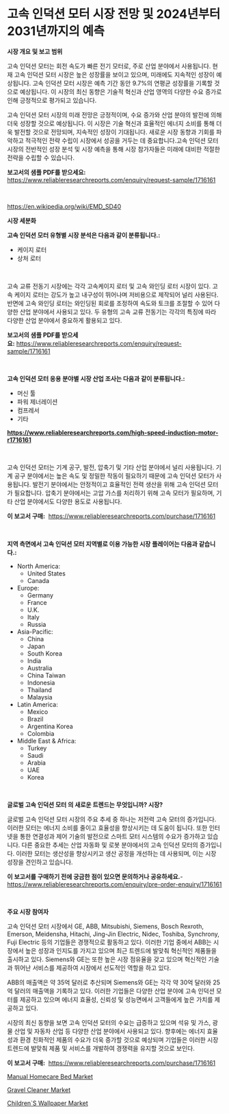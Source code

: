 <p><h1>고속 인덕션 모터 시장 전망 및 2024년부터 2031년까지의 예측</h1></p><p><strong>시장 개요 및 보고 범위</strong></p>
<p><p>고속 인덕션 모터는 회전 속도가 빠른 전기 모터로, 주로 산업 분야에서 사용됩니다. 현재 고속 인덕션 모터 시장은 높은 성장률을 보이고 있으며, 미래에도 지속적인 성장이 예상됩니다. 고속 인덕션 모터 시장은 예측 기간 동안 9.7%의 연평균 성장률을 기록할 것으로 예상됩니다. 이 시장의 최신 동향은 기술적 혁신과 산업 영역의 다양한 수요 증가로 인해 긍정적으로 평가되고 있습니다.</p><p>고속 인덕션 모터 시장의 미래 전망은 긍정적이며, 수요 증가와 산업 분야의 발전에 의해 더욱 성장할 것으로 예상됩니다. 이 시장은 기술 혁신과 효율적인 에너지 소비를 통해 더욱 발전할 것으로 전망되며, 지속적인 성장이 기대됩니다. 새로운 시장 동향과 기회를 파악하고 적극적인 전략 수립이 시장에서 성공을 거두는 데 중요합니다.고속 인덕션 모터 시장의 전반적인 성장 분석 및 시장 예측을 통해 시장 참가자들은 미래에 대비한 적절한 전략을 수립할 수 있습니다.</p></p>
<p><strong>보고서의 샘플 PDF를 받으세요:</strong> <a href="https://www.reliableresearchreports.com/enquiry/request-sample/1716161">https://www.reliableresearchreports.com/enquiry/request-sample/1716161</a></p>
<p>&nbsp;</p>
<p><a href="https://en.wikipedia.org/wiki/EMD_SD40">https://en.wikipedia.org/wiki/EMD_SD40</a></p>
<p><strong>시장 세분화</strong></p>
<p><strong>고속 인덕션 모터 유형별 시장 분석은 다음과 같이 분류됩니다.:</strong></p>
<p><ul><li>케이지 로터</li><li>상처 로터</li></ul></p>
<p>&nbsp;</p>
<p><p>고속 교류 전동기 시장에는 각각 고속케이지 로터 및 고속 와인딩 로터 시장이 있다. 고속 케이지 로터는 강도가 높고 내구성이 뛰어나며 저비용으로 제작되어 널리 사용된다. 반면에 고속 와인딩 로터는 와인딩된 회로를 조정하여 속도와 토크를 조절할 수 있어 다양한 산업 분야에서 사용되고 있다. 두 유형의 고속 교류 전동기는 각각의 특징에 따라 다양한 산업 분야에서 중요하게 활용되고 있다.</p></p>
<p><strong>보고서의 샘플 PDF를 받으세요:</strong>&nbsp;<a href="https://www.reliableresearchreports.com/enquiry/request-sample/1716161">https://www.reliableresearchreports.com/enquiry/request-sample/1716161</a></p>
<p>&nbsp;</p>
<p><strong> 고속 인덕션 모터 응용 분야별 시장 산업 조사는 다음과 같이 분류됩니다.:</strong></p>
<p><ul><li>머신 툴</li><li>파워 제너레이션</li><li>컴프레서</li><li>기타</li></ul></p>
<p><strong><a href="https://www.reliableresearchreports.com/high-speed-induction-motor-r1716161">https://www.reliableresearchreports.com/high-speed-induction-motor-r1716161</a></strong></p>
<p>&nbsp;</p>
<p><p>고속 인덕션 모터는 기계 공구, 발전, 압축기 및 기타 산업 분야에서 널리 사용됩니다. 기계 공구 분야에서는 높은 속도 및 정밀한 작동이 필요하기 때문에 고속 인덕션 모터가 사용됩니다. 발전기 분야에서는 안정적이고 효율적인 전력 생산을 위해 고속 인덕션 모터가 필요합니다. 압축기 분야에서는 고압 가스를 처리하기 위해 고속 모터가 필요하며, 기타 산업 분야에서도 다양한 용도로 사용됩니다.</p></p>
<p><strong>이 보고서 구매:</strong>&nbsp; <a href="https://www.reliableresearchreports.com/purchase/1716161">https://www.reliableresearchreports.com/purchase/1716161</a></p>
<p>&nbsp;</p>
<p><strong>지역 측면에서 고속 인덕션 모터 지역별로 이용 가능한 시장 플레이어는 다음과 같습니다.:</strong></p>
<p><ul>
    <li>
        North America:
        <ul>
            <li>United States</li>
            <li>Canada</li>
        </ul>
    </li>
    <li>
        Europe:
        <ul>
            <li>Germany</li>
            <li>France</li>
            <li>U.K.</li>
            <li>Italy</li>
            <li>Russia</li>
        </ul>
    </li>
    <li>
        Asia-Pacific:
        <ul>
            <li>China</li>
            <li>Japan</li>
            <li>South Korea</li>
            <li>India</li>
            <li>Australia</li>
            <li>China Taiwan</li>
            <li>Indonesia</li>
            <li>Thailand</li>
            <li>Malaysia</li>
        </ul>
    </li>
    <li>
        Latin America:
        <ul>
            <li>Mexico</li>
            <li>Brazil</li>
            <li>Argentina Korea</li>
            <li>Colombia</li>
        </ul>
    </li>
    <li>
        Middle East & Africa:
        <ul>
            <li>Turkey</li>
            <li>Saudi</li>
            <li>Arabia</li>
            <li>UAE</li>
            <li>Korea</li>
        </ul>
    </li>
    </ul></p>
<p>&nbsp;</p>
<p><strong>글로벌 고속 인덕션 모터 의 새로운 트렌드는 무엇입니까? 시장?</strong></p>
<p><p>글로벌 고속 인덕션 모터 시장의 주요 추세 중 하나는 저전력 고속 모터의 증가입니다. 이러한 모터는 에너지 소비를 줄이고 효율성을 향상시키는 데 도움이 됩니다. 또한 인터넷을 통한 연결성과 제어 기술의 발전으로 스마트 모터 시스템의 수요가 증가하고 있습니다. 다른 중요한 추세는 산업 자동화 및 로봇 분야에서의 고속 인덕션 모터의 증가입니다. 이러한 모터는 생산성을 향상시키고 생산 공정을 개선하는 데 사용되며, 이는 시장 성장을 견인하고 있습니다.</p></p>
<p><strong>이 보고서를 구매하기 전에 궁금한 점이 있으면 문의하거나 공유하세요.</strong>- <a href="https://www.reliableresearchreports.com/enquiry/pre-order-enquiry/1716161">https://www.reliableresearchreports.com/enquiry/pre-order-enquiry/1716161</a></p>
<p>&nbsp;</p>
<p><strong>주요 시장 참여자</strong></p>
<p><p>고속 인덕션 모터 시장에서 GE, ABB, Mitsubishi, Siemens, Bosch Rexroth, Emerson, Meidensha, Hitachi, Jing-Jin Electric, Nidec, Toshiba, Synchrony, Fuji Electric 등의 기업들은 경쟁적으로 활동하고 있다. 이러한 기업 중에서 ABB는 시장에서 높은 성장과 인지도를 가지고 있으며 최근 트렌드에 발맞춰 혁신적인 제품들을 출시하고 있다. Siemens와 GE는 또한 높은 시장 점유율을 갖고 있으며 혁신적인 기술과 뛰어난 서비스를 제공하여 시장에서 선도적인 역할을 하고 있다.</p><p>ABB의 매출액은 약 35억 달러로 추산되며 Siemens와 GE는 각각 약 30억 달러와 25억 달러의 매출액을 기록하고 있다. 이러한 기업들은 다양한 산업 분야에 고속 인덕션 모터를 제공하고 있으며 에너지 효율성, 신뢰성 및 성능면에서 고객들에게 높은 가치를 제공하고 있다.</p><p>시장의 최신 동향을 보면 고속 인덕션 모터의 수요는 급증하고 있으며 석유 및 가스, 광물 산업 및 자동차 산업 등 다양한 산업 분야에서 사용되고 있다. 향후에는 에너지 효율성과 환경 친화적인 제품의 수요가 더욱 증가할 것으로 예상되며 기업들은 이러한 시장 트렌드에 발맞춰 제품 및 서비스를 개발하여 경쟁력을 유지할 것으로 보인다.</p></p>
<p><strong>이 보고서 구매:</strong>&nbsp;&nbsp;<a href="https://www.reliableresearchreports.com/purchase/1716161">https://www.reliableresearchreports.com/purchase/1716161</a></p>
<p><p><a href="https://github.com/fiixsa/Market-Research-Report-List-3/blob/main/manual-homecare-bed-market.md">Manual Homecare Bed Market</a></p><p><a href="https://github.com/Airanohannonzb68e5pb53oc1/Market-Research-Report-List-3/blob/main/gravel-cleaner-market.md">Gravel Cleaner Market</a></p><p><a href="https://github.com/cecuraprangm/Market-Research-Report-List-3/blob/main/childrens-wallpaper-market.md">Children`S Wallpaper Market</a></p></p>